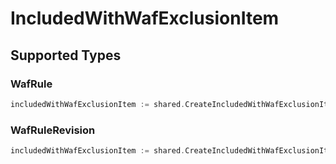 # IncludedWithWafExclusionItem


## Supported Types

### WafRule

```go
includedWithWafExclusionItem := shared.CreateIncludedWithWafExclusionItemWafRule(components.WafRule{/* values here */})
```

### WafRuleRevision

```go
includedWithWafExclusionItem := shared.CreateIncludedWithWafExclusionItemWafRuleRevision(components.WafRuleRevision{/* values here */})
```

